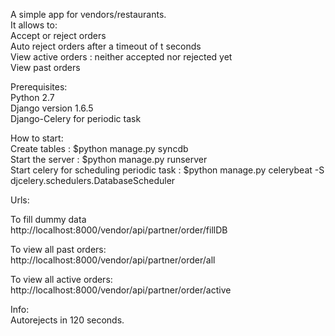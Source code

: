 A simple app for vendors/restaurants.  
It allows to:  
  Accept or reject orders  
  Auto reject orders after a timeout of t seconds  
  View active orders : neither accepted nor rejected yet  
  View past orders  
  
Prerequisites:  
Python  2.7  
Django version 1.6.5  
Django-Celery for periodic task  

How to start:  
Create tables : $python manage.py syncdb  
Start the server : $python manage.py runserver  
Start celery for scheduling periodic task : $python manage.py celerybeat -S djcelery.schedulers.DatabaseScheduler  

Urls:  

To fill dummy data  
http://localhost:8000/vendor/api/partner/order/fillDB  

To view all past orders:  
http://localhost:8000/vendor/api/partner/order/all  

To view all active orders:  
http://localhost:8000/vendor/api/partner/order/active  


Info:  
Autorejects in 120 seconds.  

